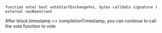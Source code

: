 ```
function vote( bool voteStartExchangeYes, bytes calldata signature ) external nonReentrant
```
After block.timestamp >= completionTimestamp, you can continue to call the vote function to vote


